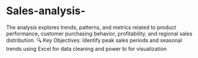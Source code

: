# Sales-analysis-
The analysis explores trends, patterns, and metrics related to product performance, customer purchasing behavior, profitability, and regional sales distribution.  🔍 Key Objectives:  Identify peak sales periods and seasonal trends 
using Excel for data cleaning and power bi for visualization 
